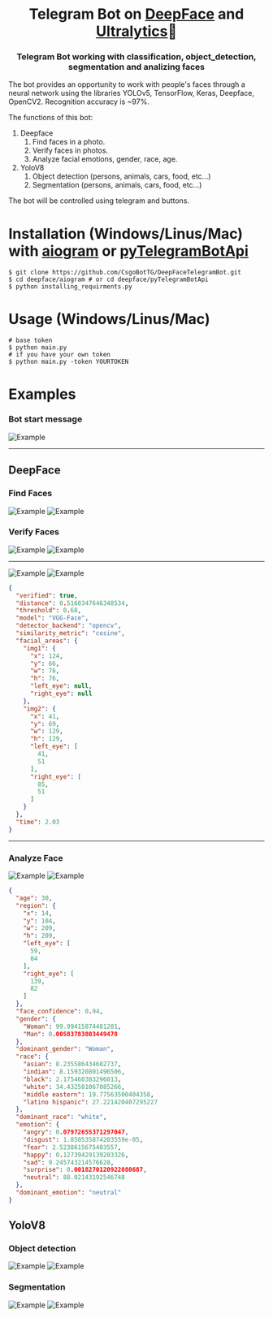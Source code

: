 <h1 align="center">Telegram Bot on <a href="https://github.com/serengil/deepface" target="_blank"><u><b>DeepFace</b></u></a> and <a href="https://github.com/ultralytics/ultralytics"><u><b>Ultralytics</b></u></a>🤖</h1>

<h3 align="center">Telegram Bot working with classification, object_detection, segmentation and analizing faces</h3>


The bot provides an opportunity to work with people's faces through a neural network using the libraries YOLOv5, TensorFlow, Keras, Deepface, OpenCV2. Recognition accuracy is ~97%.

The functions of this bot:
1. Deepface
   1. Find faces in a photo.
   2. Verify faces in photos.
   3. Analyze facial emotions, gender, race, age.
2. YoloV8
   1. Object detection (persons, animals, cars, food, etc...)
   2. Segmentation (persons, animals, cars, food, etc...)

The bot will be controlled using telegram and buttons.



# Installation (Windows/Linus/Mac) with <a href="https://github.com/aiogram/aiogram"><u><b>aiogram</b></u></a> or <a href="https://github.com/python-telegram-bot/python-telegram-bot"><u><b>pyTelegramBotApi</b></u></a>
```shell
$ git clone https://github.com/CsgoBotTG/DeepFaceTelegramBot.git
$ cd deepface/aiogram # or cd deepface/pyTelegramBotApi
$ python installing_requirments.py
```

# Usage (Windows/Linus/Mac)
```shell
# base token
$ python main.py
# if you have your own token
$ python main.py -token YOURTOKEN
```


# Examples
### Bot start message
![Example](images/start.jpg) 
___
## DeepFace
### Find Faces
![Example](images/Volleyball.jpg)
![Example](images/Volleyball_result.jpg)
### Verify Faces
![Example](images/Harry1.jpg)
![Example](images/Harry2.jpg)
_____
![Example](images/Harry1_result.jpg)
![Example](images/Harry2_result.jpg)
```json
{
  "verified": true,
  "distance": 0.5168347646348534,
  "threshold": 0.68,
  "model": "VGG-Face",
  "detector_backend": "opencv",
  "similarity_metric": "cosine",
  "facial_areas": {
    "img1": {
      "x": 124,
      "y": 66,
      "w": 76,
      "h": 76,
      "left_eye": null,
      "right_eye": null
    },
    "img2": {
      "x": 41,
      "y": 69,
      "w": 129,
      "h": 129,
      "left_eye": [
        41,
        51
      ],
      "right_eye": [
        85,
        51
      ]
    }
  },
  "time": 2.03
}
```
______
### Analyze Face
![Example](images/Emotion.png)
![Example](images/Emotion_result.jpg)
```json
{
  "age": 30,
  "region": {
    "x": 14,
    "y": 104,
    "w": 209,
    "h": 209,
    "left_eye": [
      59,
      84
    ],
    "right_eye": [
      139,
      82
    ]
  },
  "face_confidence": 0.94,
  "gender": {
    "Woman": 99.99415874481201,
    "Man": 0.00583783803449478
  },
  "dominant_gender": "Woman",
  "race": {
    "asian": 8.235586434602737,
    "indian": 8.159320801496506,
    "black": 2.175460383296013,
    "white": 34.432581067085266,
    "middle eastern": 19.77563500404358,
    "latino hispanic": 27.221420407295227
  },
  "dominant_race": "white",
  "emotion": {
    "angry": 0.07972655371297047,
    "disgust": 1.850535874203559e-05,
    "fear": 2.5238615675403557,
    "happy": 0.12739429139203326,
    "sad": 9.245743214576628,
    "surprise": 0.0018270120922080687,
    "neutral": 88.02143192546748
  },
  "dominant_emotion": "neutral"
}
```
## YoloV8
### Object detection
![Example](images/obj_detect.jpg)
![Example](images/obj_detect_result.jpg)
### Segmentation
![Example](images/Town.jpg)
![Example](images/Town_result.jpg)
